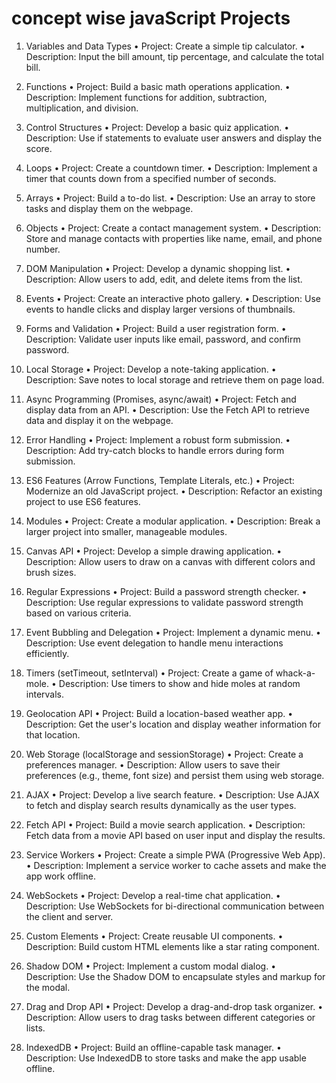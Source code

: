 # concept wise javaScript Projects    


1. Variables and Data Types
    • Project: Create a simple tip calculator.
    • Description: Input the bill amount, tip percentage, and calculate the total bill.

2. Functions
    • Project: Build a basic math operations application.
    • Description: Implement functions for addition, subtraction, multiplication, and division.

3. Control Structures
    • Project: Develop a basic quiz application.
    • Description: Use if statements to evaluate user answers and display the score.

  
4. Loops
    • Project: Create a countdown timer.
    • Description: Implement a timer that counts down from a specified number of seconds.

5. Arrays
    • Project: Build a to-do list.
    • Description: Use an array to store tasks and display them on the webpage.


6. Objects
    • Project: Create a contact management system.
    • Description: Store and manage contacts with properties like name, email, and phone number.

7. DOM Manipulation
    • Project: Develop a dynamic shopping list.
    • Description: Allow users to add, edit, and delete items from the list.

8. Events
    • Project: Create an interactive photo gallery.
    • Description: Use events to handle clicks and display larger versions of thumbnails.


9. Forms and Validation
    • Project: Build a user registration form.
    • Description: Validate user inputs like email, password, and confirm password.

10. Local Storage
    • Project: Develop a note-taking application.
    • Description: Save notes to local storage and retrieve them on page load.

11. Async Programming (Promises, async/await)
    • Project: Fetch and display data from an API.
    • Description: Use the Fetch API to retrieve data and display it on the webpage.

12. Error Handling
    • Project: Implement a robust form submission.
    • Description: Add try-catch blocks to handle errors during form submission.

13. ES6 Features (Arrow Functions, Template Literals, etc.)
    • Project: Modernize an old JavaScript project.
    • Description: Refactor an existing project to use ES6 features.

 14. Modules
    • Project: Create a modular application.
    • Description: Break a larger project into smaller, manageable modules.   

15. Canvas API
    • Project: Develop a simple drawing application.
    • Description: Allow users to draw on a canvas with different colors and brush sizes.


16. Regular Expressions
    • Project: Build a password strength checker.
    • Description: Use regular expressions to validate password strength based on various criteria.

17. Event Bubbling and Delegation
    • Project: Implement a dynamic menu.
    • Description: Use event delegation to handle menu interactions efficiently.

18. Timers (setTimeout, setInterval)
    • Project: Create a game of whack-a-mole.
    • Description: Use timers to show and hide moles at random intervals.

19. Geolocation API
    • Project: Build a location-based weather app.
    • Description: Get the user's location and display weather information for that location.

20. Web Storage (localStorage and sessionStorage)
    • Project: Create a preferences manager.
    • Description: Allow users to save their preferences (e.g., theme, font size) and persist them using web storage.

 21. AJAX
    • Project: Develop a live search feature.
    • Description: Use AJAX to fetch and display search results dynamically as the user types.

22. Fetch API
    • Project: Build a movie search application.
    • Description: Fetch data from a movie API based on user input and display the results.

23. Service Workers
    • Project: Create a simple PWA (Progressive Web App).
    • Description: Implement a service worker to cache assets and make the app work offline.

24. WebSockets
    • Project: Develop a real-time chat application.
    • Description: Use WebSockets for bi-directional communication between the client and server.

25. Custom Elements
    • Project: Create reusable UI components.
    • Description: Build custom HTML elements like a star rating component.

26. Shadow DOM
    • Project: Implement a custom modal dialog.
    • Description: Use the Shadow DOM to encapsulate styles and markup for the modal.

27. Drag and Drop API
    • Project: Develop a drag-and-drop task organizer.
    • Description: Allow users to drag tasks between different categories or lists.

28. IndexedDB
    • Project: Build an offline-capable task manager.
    • Description: Use IndexedDB to store tasks and make the app usable offline.
